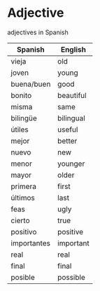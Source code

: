 # Adjective
 
adjectives in Spanish

| Spanish | English | 
| ----- | ------- | 
| vieja | old | 
| joven | young |
| buena/buen | good |
| bonito | beautiful |
| misma | same |
| bilingüe | bilingual |
| útiles | useful |
| mejor | better |
| nuevo | new |
| menor | younger |
| mayor | older |
| primera | first |
| últimos | last |
| feas | ugly |
| cierto | true |
| positivo | positive |
| importantes | important |
| real | real |
| final | final |
| posible | possible |

